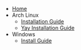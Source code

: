 * [Home](README.md)
* Arch Linux
  * [Installation Guide](Docs/ArchLinux.InstallationGuide.md)
  * [Yay Installation Guide](Docs/ArchLinux.YayInstallationGuide.md)
* Windows
  * [Install Guide](Docs/Windows.InstallationGuide.md)
